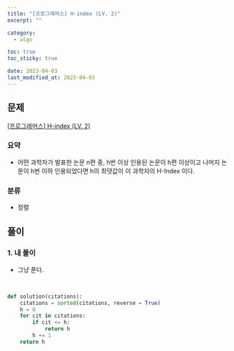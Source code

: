 ```yaml
---
title: "[프로그래머스] H-index (LV. 2)"
excerpt: ""

category:
  - algo

toc: true
toc_sticky: true

date: 2023-04-03
last_modified_at: 2023-04-03
---
```


## 문제

[[프로그래머스] H-index (LV. 2)](https://school.programmers.co.kr/learn/courses/30/lessons/42747)

### 요약

- 어떤 과학자가 발표한 논문 n편 중, h번 이상 인용된 논문이 h편 이상이고 나머지 논문이 h번 이하 인용되었다면 h의 최댓값이 이 과학자의 H-Index 이다.

### 분류

- 정렬

## 풀이

### 1. 내 풀이

- 그냥 푼다.

<br>


```python
def solution(citations):
    citations = sorted(citations, reverse = True)
    h = 0
    for cit in citations:
        if cit <= h:
            return h
        h += 1
    return h

```